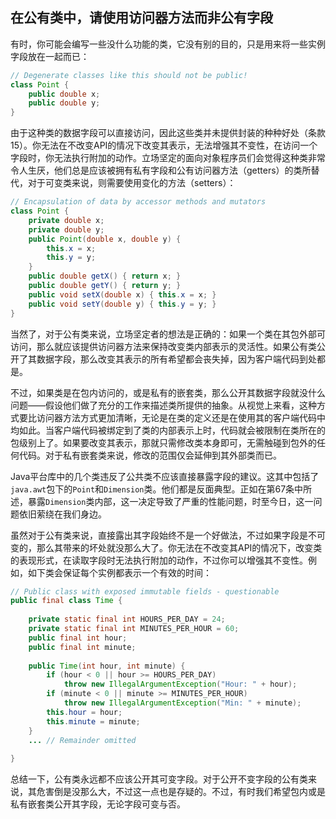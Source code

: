 ## 在公有类中，请使用访问器方法而非公有字段

有时，你可能会编写一些没什么功能的类，它没有别的目的，只是用来将一些实例字段放在一起而已：

```java
// Degenerate classes like this should not be public!
class Point {
    public double x;
    public double y;
}
```

由于这种类的数据字段可以直接访问，因此这些类并未提供封装的种种好处（条款15）。你无法在不改变API的情况下改变其表示，无法增强其不变性，在访问一个字段时，你无法执行附加的动作。立场坚定的面向对象程序员们会觉得这种类非常令人生厌，他们总是应该被拥有私有字段和公有访问器方法（getters）的类所替代，对于可变类来说，则需要使用变化的方法（setters）：

```java
// Encapsulation of data by accessor methods and mutators
class Point {
    private double x;
    private double y;
    public Point(double x, double y) {
        this.x = x;
        this.y = y;
    }
    public double getX() { return x; }
    public double getY() { return y; }
    public void setX(double x) { this.x = x; }
    public void setY(double y) { this.y = y; }
}
```

当然了，对于公有类来说，立场坚定者的想法是正确的：如果一个类在其包外部可访问，那么就应该提供访问器方法来保持改变类内部表示的灵活性。如果公有类公开了其数据字段，那么改变其表示的所有希望都会丧失掉，因为客户端代码到处都是。

不过，如果类是在包内访问的，或是私有的嵌套类，那么公开其数据字段就没什么问题——假设他们做了充分的工作来描述类所提供的抽象。从视觉上来看，这种方式要比访问器方法方式更加清晰，无论是在类的定义还是在使用其的客户端代码中均如此。当客户端代码被绑定到了类的内部表示上时，代码就会被限制在类所在的包级别上了。如果要改变其表示，那就只需修改类本身即可，无需触碰到包外的任何代码。对于私有嵌套类来说，修改的范围仅会延伸到其外部类而已。

Java平台库中的几个类违反了公共类不应该直接暴露字段的建议。这其中包括了`java.awt`包下的`Point`和`Dimension`类。他们都是反面典型。正如在第67条中所述，暴露`Dimension`类内部，这一决定导致了严重的性能问题，时至今日，这一问题依旧萦绕在我们身边。

虽然对于公有类来说，直接露出其字段始终不是一个好做法，不过如果字段是不可变的，那么其带来的坏处就没那么大了。你无法在不改变其API的情况下，改变类的表现形式，在读取字段时无法执行附加的动作，不过你可以增强其不变性。例如，如下类会保证每个实例都表示一个有效的时间：

```java
// Public class with exposed immutable fields - questionable
public final class Time {
    
	private static final int HOURS_PER_DAY = 24;
	private static final int MINUTES_PER_HOUR = 60;
	public final int hour;
	public final int minute;
    
	public Time(int hour, int minute) {
		if (hour < 0 || hour >= HOURS_PER_DAY)
			throw new IllegalArgumentException("Hour: " + hour);
		if (minute < 0 || minute >= MINUTES_PER_HOUR)
			throw new IllegalArgumentException("Min: " + minute);
		this.hour = hour;
		this.minute = minute;
	}
	... // Remainder omitted
        
}
```

总结一下，公有类永远都不应该公开其可变字段。对于公开不变字段的公有类来说，其危害倒是没那么大，不过这一点也是存疑的。不过，有时我们希望包内或是私有嵌套类公开其字段，无论字段可变与否。